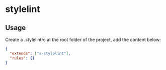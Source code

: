 # stylelint

## Usage

Create a .stylelintrc at the root folder of the project, add the content below:

```json
{
  "extends": ["x-stylelint"],
  "rules": {}
}
```

